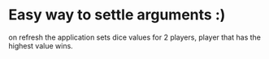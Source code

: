 # Easy way to settle arguments :)

on refresh the application sets dice values for 2 players, player that has the highest value wins.
